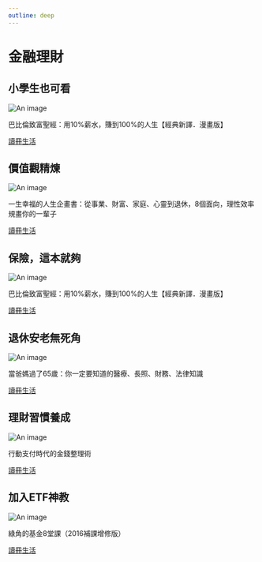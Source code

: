 ```yaml
---
outline: deep
---
```


# 金融理財

## 小學生也可看

![An image](/finance/babylon.png)

巴比倫致富聖經：用10%薪水，賺到100%的人生【經典新譯．漫畫版】

[讀冊生活](https://www.taaze.tw/apredir.html?154858690/https://www.taaze.tw/usedList.html?oid=11100939211)

## 價值觀精煉

![An image](/finance/lessons_efficiency.jpg)

一生幸福的人生企畫書：從事業、財富、家庭、心靈到退休，8個面向，理性效率規畫你的一輩子

[讀冊生活](https://www.taaze.tw/apredir.html?154858690/https://www.taaze.tw/usedList.html?oid=11100786472)

## 保險，這本就夠

![An image](/finance/lessons_insurance.jpg)

巴比倫致富聖經：用10%薪水，賺到100%的人生【經典新譯．漫畫版】

[讀冊生活](https://www.taaze.tw/apredir.html?154858690/https://www.taaze.tw/usedList.html?oid=11100900630)

## 退休安老無死角

![An image](/finance/retirement.jpg)

當爸媽過了65歲：你一定要知道的醫療、長照、財務、法律知識

[讀冊生活](https://www.taaze.tw/apredir.html?154858690/https://www.taaze.tw/usedList.html?oid=11100764608)

## 理財習慣養成

![An image](/finance/daily.jpg)

行動支付時代的金錢整理術

[讀冊生活](https://www.taaze.tw/apredir.html?154858690/https://www.taaze.tw/usedList.html?oid=11100923100)

## 加入ETF神教

![An image](/finance/lessons_greenhorn.jpg)

綠角的基金8堂課（2016補課增修版）

[讀冊生活](https://www.taaze.tw/apredir.html?154858690/https://www.taaze.tw/usedList.html?oid=11100788917)
